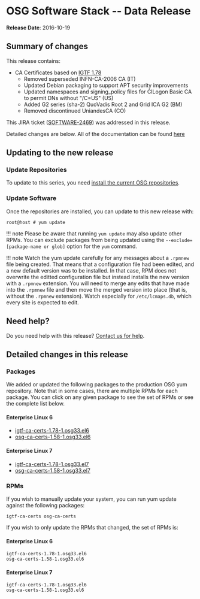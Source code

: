 OSG Software Stack -- Data Release
==================================

**Release Date**: 2016-10-19

Summary of changes
------------------

This release contains:

-   CA Certificates based on [IGTF 1.78](http://dist.eugridpma.info/distribution/igtf/current/CHANGES)
    -   Removed superseded INFN-CA-2006 CA (IT)
    -   Updated Debian packaging to support APT security improvements
    -   Updated namespaces and signing\_policy files for CILogon Basic CA to permit DNs without "/C=US" (US)
    -   Added G2 series (sha-2) QuoVadis Root 2 and Grid ICA G2 (BM)
    -   Removed discontinued UniandesCA (CO)

This JIRA ticket ([SOFTWARE-2469](https://jira.opensciencegrid.org/browse/SOFTWARE-2469)) was addressed in this release.

Detailed changes are below. All of the documentation can be found [here](../../)

Updating to the new release
---------------------------

### Update Repositories

To update to this series, you need [install the current OSG repositories](../../common/yum#install-osg-repositories).

### Update Software

Once the repositories are installed, you can update to this new release with:

``` console
root@host # yum update
```

!!! note
    Please be aware that running `yum update` may also update other RPMs. You can exclude packages from being updated using the `--exclude=[package-name or glob]` option for the `yum` command.

!!! note
    Watch the yum update carefully for any messages about a `.rpmnew` file being created. That means that a configuration file had been edited, and a new default version was to be installed. In that case, RPM does not overwrite the editted configuration file but instead installs the new version with a `.rpmnew` extension. You will need to merge any edits that have made into the `.rpmnew` file and then move the merged version into place (that is, without the `.rpmnew` extension). Watch especially for `/etc/lcmaps.db`, which every site is expected to edit.

Need help?
----------

Do you need help with this release? [Contact us for help](../../common/help).

Detailed changes in this release
--------------------------------

### Packages

We added or updated the following packages to the production OSG yum repository. Note that in some cases, there are multiple RPMs for each package. You can click on any given package to see the set of RPMs or see the complete list below.

#### Enterprise Linux 6

-   [igtf-ca-certs-1.78-1.osg33.el6](https://koji-hub.batlab.org/koji/search?match=glob&type=build&terms=igtf-ca-certs-1.78-1.osg33.el6)
-   [osg-ca-certs-1.58-1.osg33.el6](https://koji-hub.batlab.org/koji/search?match=glob&type=build&terms=osg-ca-certs-1.58-1.osg33.el6)

#### Enterprise Linux 7

-   [igtf-ca-certs-1.78-1.osg33.el7](https://koji-hub.batlab.org/koji/search?match=glob&type=build&terms=igtf-ca-certs-1.78-1.osg33.el7)
-   [osg-ca-certs-1.58-1.osg33.el7](https://koji-hub.batlab.org/koji/search?match=glob&type=build&terms=osg-ca-certs-1.58-1.osg33.el7)

### RPMs

If you wish to manually update your system, you can run yum update against the following packages:

    igtf-ca-certs osg-ca-certs

If you wish to only update the RPMs that changed, the set of RPMs is:

#### Enterprise Linux 6

``` file
igtf-ca-certs-1.78-1.osg33.el6
osg-ca-certs-1.58-1.osg33.el6
```

#### Enterprise Linux 7

``` file
igtf-ca-certs-1.78-1.osg33.el6
osg-ca-certs-1.58-1.osg33.el6
```

